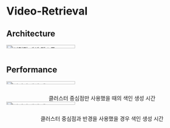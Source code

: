 # Video-Retrieval

## Architecture

<div style="display: grid; grid-template-columns: 1fr; grid-gap: 10px;">
  <img src="https://github.com/user-attachments/assets/ece04502-930a-4fdb-821a-736dbf3707df" alt="설명적 대체 텍스트" style="width: 60%; height: auto;">
</div>

## Performance

<div style="display: grid; grid-template-columns: 1fr; grid-gap: 10px;">
  <img src="https://github.com/user-attachments/assets/e5734510-f995-47e5-893b-7e378b318a79" alt="설명적 대체 텍스트" style="width: 60%; height: auto;">
  <div style="text-align: center;">클러스터 중심점만 사용했을 때의 색인 생성 시간</div>
</div>

<div style="display: grid; grid-template-columns: 1fr; grid-gap: 10px;">
  <img src="https://github.com/user-attachments/assets/aa99fd1f-0c84-44e8-aa23-a2dab52fc923" alt="설명적 대체 텍스트" style="width: 60%; height: auto;">
  <div style="text-align: center;">클러스터 중심점과 반경을 사용했을 경우 색인 생성 시간</div>
</div>
